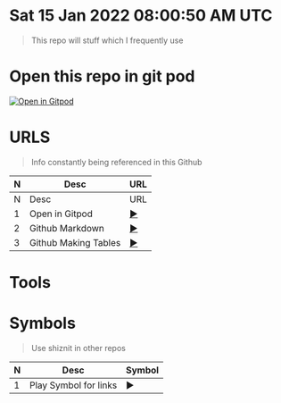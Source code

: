 # Sat 15 Jan 2022 08:00:50 AM UTC 

> This repo will stuff which I frequently use 

# Open this repo in git pod

[![Open in Gitpod](https://gitpod.io/button/open-in-gitpod.svg)](https://gitpod.io/#https://github.com/morektz/m0nkeyTulzz)

# URLS 
> Info constantly being referenced in this Github


|N|Desc|URL
|---|---|---|
|N|Desc|URL
|1| Open in Gitpod |[▶️](https://www.gitpod.io/docs/getting-started#open-in-gitpod-button)|
|2| Github Markdown |[▶️](https://docs.github.com/en/github/writing-on-github/getting-started-with-writing-and-formatting-on-github/basic-writing-and-formatting-syntax)|
|3| Github Making Tables |[▶️](https://docs.github.com/en/github/writing-on-github/getting-started-with-writing-and-formatting-on-github/basic-writing-and-formatting-syntax)|


# Tools



# Symbols
> Use shiznit in other repos 

|N|Desc|Symbol|
|---|---|---|
|1| Play Symbol for links |▶️|